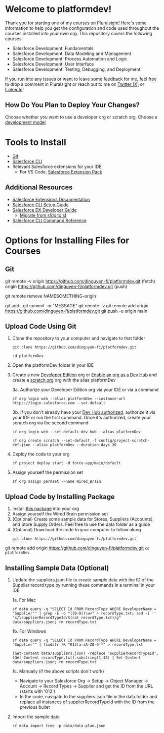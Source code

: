 # Welcome to platformdev!

Thank you for starting one of my courses on Pluralsight! Here's some information to help you get the configuration and code used throughout the courses installed into your own org. This repository covers the following courses

- Salesforce Development: Fundamentals
- Salesforce Development: Data Modeling and Management
- Salesforce Development: Process Automation and Logic
- Salesforce Development: User Interface 
- Salesforce Development: Testing, Debugging, and Deployment

If you run into any issues or want to leave some feedback for me, feel free to drop a comment in Pluralsight or reach out to me on [Twitter (X)](https://twitter.com/adam17amo) or [LinkedIn](https://www.linkedin.com/in/adamolshansky/)!

## How Do You Plan to Deploy Your Changes?

Choose whether you want to use a developer org or scratch org. Choose a [development model](https://developer.salesforce.com/tools/vscode/en/user-guide/development-models).

# Tools to Install
- [Git](https://git-scm.com/book/en/v2/Getting-Started-Installing-Git)
- [Salesforce CLI](https://developer.salesforce.com/docs/atlas.en-us.sfdx_setup.meta/sfdx_setup/sfdx_setup_install_cli.htm)
- Relevant Salesforce extensions for your IDE
    - For VS Code, [Salesforce Extension Pack](https://marketplace.visualstudio.com/items?itemName=salesforce.salesforcedx-vscode)

## Additional Resources

- [Salesforce Extensions Documentation](https://developer.salesforce.com/tools/vscode/)
- [Salesforce CLI Setup Guide](https://developer.salesforce.com/docs/atlas.en-us.sfdx_setup.meta/sfdx_setup/sfdx_setup_intro.htm)
- [Salesforce DX Developer Guide](https://developer.salesforce.com/docs/atlas.en-us.sfdx_dev.meta/sfdx_dev/sfdx_dev_intro.htm)
    - [Migrate from sfdx to sf](https://developer.salesforce.com/docs/atlas.en-us.sfdx_setup.meta/sfdx_setup/sfdx_setup_move_to_sf_v2.htm)
- [Salesforce CLI Command Reference](https://developer.salesforce.com/docs/atlas.en-us.sfdx_cli_reference.meta/sfdx_cli_reference/cli_reference_unified.htm)

# Options for Installing Files for Courses

## Git 
git remote -v
    origin  https://github.com/dinguyen-fi/platformdev.git (fetch)
    origin  https://github.com/dinguyen-fi/platformdev.git (push)

git remote remove NAMESOMETHING-origin

git add .
git commit -m "MESSAGE"
git remote -v
git remote add origin https://github.com/dinguyen-fi/platformdev.git
git push -u origin main

## Upload Code Using Git

1. Clone the repository to your computer and navigate to that folder
    ```
    git clone https://github.com/dinguyen-fi/platformdev.git
    ```
    ```
    cd platformDev
    ```
2. Open the platformDev folder in your IDE
3. Create a new [Developer Edition](https://developer.salesforce.com/signup) org or [Enable an org as a Dev Hub](https://help.salesforce.com/s/articleView?id=sf.sfdx_setup_enable_devhub.htm&type=5) and create a [scratch org](https://developer.salesforce.com/docs/atlas.en-us.sfdx_dev.meta/sfdx_dev/sfdx_dev_scratch_orgs_create.htm) org with the alias platformDev

    3a. Authorize your Developer Edition org via your IDE or via a command
    ```
    sf org login web --alias platformDev --instance-url https://login.salesforce.com --set-default
    ```
    3b. If you don't already have your [Dev Hub authorized](https://developer.salesforce.com/docs/atlas.en-us.sfdx_dev.meta/sfdx_dev/sfdx_dev_cli_usernames_orgs.htm), authorize it via your IDE or run the first command. Once it's authorized, create your scratch org via the second command
    ```
    sf org login web --set-default-dev-hub --alias platformDev
    ```
    ```
    sf org create scratch --set-default -f config/project-scratch-def.json --alias platformDev --duration-days 30
    ```
4. Deploy the code to your org
   ```
   sf project deploy start -d force-app/main/default
   ```
5. Assign yourself the permission set
    ```
    sf org assign permset --name Wired_Brain
    ```

## Upload Code by Installing Package

1. Install [this package](https://login.salesforce.com/packaging/installPackage.apexp?p0=04t5f000000zem7) into your org
2. Assign yourself the Wired Brain permission set
3. (Optional) Create some sample data for Stores, Suppliers (Accounts), and Store Supply Orders. Feel free to use the data folder as a guide
4. (Optional) Download the code to your computer to follow along
    ```
    git clone https://github.com/dinguyen-fi/platformdev.git
    ```
git remote add origin https://github.com/dinguyen-fi/platformdev.git
    ```
    cd platformDev
    ```

## Installing Sample Data (Optional)
1. Update the suppliers.json file to create sample data with the ID of the Supplier record type by running these commands in a terminal in your IDE

    1a. For Mac
    ```
    sf data query -q "SELECT Id FROM RecordType WHERE DeveloperName = 'Supplier'" | grep -E -o "([0-9])\w+" > recordType.txt; sed -i '' "s/\supplierRecordTypeId/$(cat recordType.txt)/g" data/suppliers.json; rm recordType.txt
    ```

    1b. For Windows
    ```
    sf data query -q "SELECT Id FROM RecordType WHERE DeveloperName = 'Supplier'" | findstr /R "012[a-zA-Z0-9]*" > recordType.txt
    ```
    ```
    (Get-Content data/suppliers.json) -replace 'supplierRecordTypeId', (Get-Content recordType.txt).substring(1,18) | Set-Content data/suppliers.json; rm recordType.txt
    
    ```

    1c. Manually (if the above scripts don't work)
    - Navigate to your Salesforce Org -> Setup -> Object Manager -> Account -> Record Types -> Supplier and get the ID from the URL (starts with '012')
    - In the code, navigate to the suppliers.json file in the data folder and replace all instances of supplierRecordTypeId with the ID from the previous bullet

2. Import the sample data
    ```
    sf data import tree -p data/data-plan.json
    ```